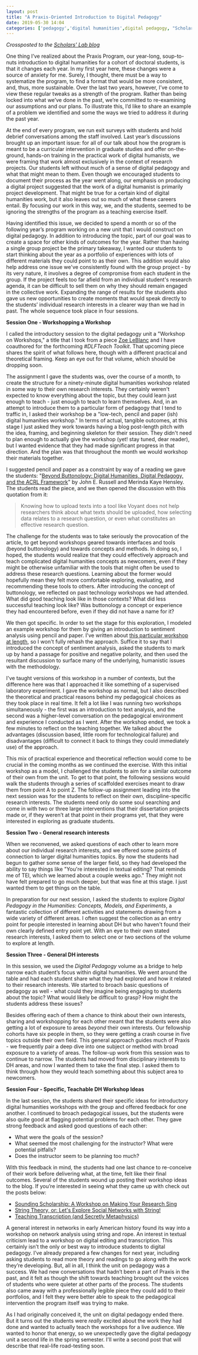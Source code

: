 ```yaml
---
layout: post
title: "A Praxis-Oriented Introduction to Digital Pedagogy"
date: 2019-05-30 14:04
categories: ['pedagogy','digital humanities',digital pedagogy, "Scholars' Lab"]
---
```


*Crossposted to the [Scholars' Lab blog](https://scholarslab.lib.virginia.edu/blog/a-praxis-oriented-introduction-to-digital-pedagogy/)*

One thing I’ve realized about the Praxis Program, our year-long, soup-to-nuts introduction to digital humanities for a cohort of doctoral students, is that it changes each year. In my first year here, these changes were a source of anxiety for me. Surely, I thought, there must be a way to systematize the program, to find a format that would be more consistent, and, thus, more sustainable. Over the last two years, however, I’ve come to view these regular tweaks as a strength of the program. Rather than being locked into what we’ve done in the past, we’re committed to re-examining our assumptions and our plans. To illustrate this, I’d like to share an example of a problem we identified and some the ways we tried to address it during the past year. 

At the end of every program, we run exit surveys with students and hold debrief conversations among the staff involved. Last year’s discussions brought up an important issue: for all of our talk about how the program is meant to be a curricular intervention in graduate studies and offer on-the-ground, hands-on training in the practical work of digital humanists, we were framing that work almost exclusively in the context of research projects. Our students left without much of a sense of digital pedagogy and what that might mean to them. Even though we encouraged students to document their process as the year went along, our emphasis on producing a digital project suggested that the work of a digital humanist is primarily project development. That might be true for a certain kind of digital humanities work, but it also leaves out so much of what these careers entail. By focusing our work in this way, we, and the students, seemed to be ignoring the strengths of the program as a teaching exercise itself.

Having identified this issue, we decided to spend a month or so of the following year’s program working on a new unit that I would construct on digital pedagogy. In addition to introducing the topic, part of our goal was to create a space for other kinds of outcomes for the year. Rather than having a single group project be the primary takeaway, I wanted our students to start thinking about the year as a portfolio of experiences with lots of different materials they could point to as their own. This addition would also help address one issue we've consistently found with the group project - by its very nature, it involves a degree of compromise from each student in the group. If the project feels too far afield from an individual student's research agenda, it can be difficult to sell them on why they should remain engaged in the collective work. Expanding the range of results for the students also gave us new opportunities to create moments that would speak directly to the students’ individual research interests in a clearer way than we had in past. The whole sequence took place in four sessions.

**Session One - Workshopping a Workshop**

I called the introductory session to the digital pedagogy unit a "Workshop on Workshops," a title that I took from a piece [Zoe LeBlanc](https://zoeleblanc.com/) and I have coauthored for the forthcoming _#DLFTeach Toolkit_. That upcoming piece shares the spirit of what follows here, though with a different practical and theoretical framing. Keep an eye out for that volume, which should be dropping soon. 

The assignment I gave the students was, over the course of a month, to create the structure for a ninety-minute digital humanities workshop related in some way to their own research interests. They certainly weren't expected to know everything about the topic, but they could learn just enough to teach - just enough to teach to learn themselves. And, in an attempt to introduce them to a particular form of pedagogy that I tend to traffic in, I asked their workshop be a "low-tech, pencil and paper (ish) digital humanities workshop." In terms of actual, tangible outcomes, at this stage I just asked they work towards having a blog post-length pitch with the idea, framing, and beginning skeleton for their session. They didn't need to plan enough to actually give the workshop (yet! stay tuned, dear reader), but I wanted evidence that they had made significant progress in that direction. And the plan was that throughout the month we would workshop their materials together. 

I suggested pencil and paper as a constraint by way of a reading we gave the students: "[Beyond Buttonology: Digital Humanities, Digital Pedagogy, and the ACRL Framework](https://crln.acrl.org/index.php/crlnews/article/view/16833/18427)" by John E. Russell and Merinda Kaye Hensley. The students read the piece, and we then opened the discussion with this quotation from it:

> Knowing how to upload texts into a tool like Voyant does not help researchers think about what texts should be uploaded, how selecting data relates to a research question, or even what constitutes an effective research question.

The challenge for the students was to take seriously the provocation of the article, to get beyond workshops geared towards interfaces and tools (beyond buttonology) and towards concepts and methods. In doing so, I hoped, the students would realize that they could effectively approach and teach complicated digital humanities concepts as newcomers, even if they might be otherwise unfamiliar with the tools that might often be used to address these research questions. Learning about the former would hopefully mean they felt more comfortable exploring, evaluating, and recommending these tools to others. After introducing the concept of buttonology, we reflected on past technology workshops we had attended. What did good teaching look like in those contexts? What did less successful teaching look like? Was buttonology a concept or experience they had encountered before, even if they did not have a name for it?

We then got specific. In order to set the stage for this exploration, I modeled an example workshop for them by giving an introduction to sentiment analysis using pencil and paper. I've written about [this particular workshop at length](http://walshbr.com/blog/ways-to-read/), so I won't fully rehash the approach. Suffice it to say that I introduced the concept of sentiment analysis, asked the students to mark up by hand a passage for positive and negative polarity, and then used the resultant discussion to surface many of the underlying, humanistic issues with the methodology.

 I've taught versions of this workshop in a number of contexts, but the difference here was that I approached it like something of a supervised laboratory experiment. I gave the workshop as normal, but I also described the theoretical and practical reasons behind my pedagogical choices as they took place in real time. It felt a lot like I was running two workshops simultaneously - the first was an introduction to text analysis, and the second was a higher-level conversation on the pedagogical environment and experience I conducted as I went. After the workshop ended, we took a few minutes to reflect on the teaching together. We talked about the advantages (discussion based, little room for technological failure) and disadvantages (difficult to connect it back to things they could immediately use) of the approach. 

This mix of practical experience and theoretical reflection would come to be crucial in the coming months as we continued the exercise. With this initial workshop as a model, I challenged the students to aim for a similar outcome of their own from the unit. To get to that point, the following sessions would walk the students through a series of scaffolded exercises meant to draw them from point A to point Z. The follow-up assignment leading into the next session was for the students to reflect on their own, discipline-specific research interests. The students need only do some soul searching and come in with two or three large interventions that their dissertation projects made or, if they weren’t at that point in their programs yet, that they were interested in exploring as graduate students.

**Session Two - General research interests**

When we reconvened, we asked questions of each other to learn more about our individual research interests, and we offered some points of connection to larger digital humanities topics. By now the students had begun to gather some sense of the larger field, so they had developed the ability to say things like "You're interested in textual editing? That reminds me of TEI, which we learned about a couple weeks ago." They might not have felt prepared to go much deeper, but that was fine at this stage. I just wanted them to get things on the table. 

In preparation for our next session, I asked the students to explore _Digital Pedagogy in the Humanities: Concepts, Models, and Experiments_, a fantastic collection of different activities and statements drawing from a wide variety of different areas. I often suggest the collection as an entry point for people interested in learning about DH but who haven't found their own clearly defined entry point yet. With an eye to their own stated research interests, I asked them to select one or two sections of the volume to explore at length.

**Session Three - General DH interests**

In this session, we used the _Digital Pedagogy_ volume as a bridge to help narrow each student’s focus within digital humanities. We went around the table and had each student share what they had explored and how it related to their research interests. We started to broach basic questions of pedagogy as well - what could they imagine being engaging to students about the topic? What would likely be difficult to grasp? How might the students address these issues?

Besides offering each of them a chance to think about their own interests, sharing and workshopping for each other meant that the students were also getting a lot of exposure to areas _beyond_ their own interests. Our fellowship cohorts have six people in them, so they were getting a crash course in five topics outside their own field. This general approach guides much of Praxis - we frequently pair a deep dive into one subject or method with broad exposure to a variety of areas. The follow-up work from this session was to continue to narrow. The students had moved from disciplinary interests to DH areas, and now I wanted them to take the final step. I asked them to think through how they would teach something about this subject area to newcomers.

**Session Four - Specific, Teachable DH Workshop Ideas**

In the last session, the students shared their specific ideas for introductory digital humanities workshops with the group and offered feedback for one another. I continued to broach pedagogical issues, but the students were also quite good at flagging potential problems for each other. They gave strong feedback and asked good questions of each other:

* What were the goals of the session?
* What seemed the most challenging for the instructor? What were potential pitfalls?
* Does the instructor seem to be planning too much?

With this feedback in mind, the students had one last chance to re-conceive of their work before delivering what, at the time, felt like their final outcomes. Several of the students wound up posting their workshop ideas to the blog. If you’re interested in seeing what they came up with check out the posts below:

* [Sounding Scholarship: A Workshop on Making Your Research Sing](https://scholarslab.lib.virginia.edu/blog/sounding-scholarship-a-workshop-on-making-your-research-sing/)
* [String Theory, or: Let's Explore Social Networks with String!](https://scholarslab.lib.virginia.edu/blog/string-theory-or-lets-explore-social-networks-with-string/)
* [Teaching Transcription (and Secretly Metaphysics)](https://scholarslab.lib.virginia.edu/blog/teaching-transcription-and-secretly-metaphysics/)

A general interest in networks in early American history found its way into a workshop on network analysis using string and rope. An interest in textual criticism lead to a workshop on digital editing and transcription. This certainly isn’t the only or best way to introduce students to digital pedagogy. I’ve already prepared a few changes for next year, including asking students to read more theory and readings to go along with the work they’re developing. But, all in all, I think the unit on pedagogy was a success. We had new conversations that hadn’t been a part of Praxis in the past, and it felt as though the shift towards teaching brought out the voices of students who were quieter at other parts of the process. The students also came away with a professionally legible piece they could add to their portfolios, and I felt they were better able to speak to the pedagogical intervention the program itself was trying to make.

As I had originally conceived it, the unit on digital pedagogy ended there. But it turns out the students were _really_ excited about the work they had done and wanted to actually teach the workshops for a live audience. We wanted to honor that energy, so we unexpectedly gave the digital pedagogy unit a second life in the spring semester. I'll write a second post that will describe that real-life road-testing soon.